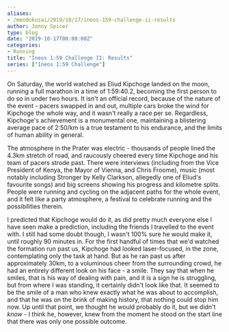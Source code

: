 ```yaml
---
aliases:
- /mendokusai/2019/10/17/ineos-159-challenge-ii-results
author: Jonny Spicer
type: blog
date: "2019-10-17T00:00:00Z"
categories:
- Running
title: "Ineos 1:59 Challenge II: Results"
series: ["Ineos 1:59 Challenge"]
---
```

On Saturday, the world watched as Eliud Kipchoge landed on the moon, running a full marathon in a time of 1:59:40.2, becoming the
first person to do so in under two hours. It isn't an official record, because of the nature of the event - pacers swapped in and
out, multiple cars broke the wind for Kipchoge the whole way, and it wasn't really a race per se. Regardless, Kipchoge's achievement
is a monumental one, maintaining a blistering average pace of 2:50/km is a true testament to his endurance, and the limits of human
ability in general.

The atmosphere in the Prater was electric - thousands of people lined the 4.3km stretch of road, and raucously cheered every time
Kipchoge and his team of pacers strode past. There were interviews (including from the Vice President of Kenya, the Mayor of Vienna,
and Chris Froome), music (most notably including Stronger by Kelly Clarkson, allegedly one of Eliud's favourite songs) and big
screens showing his progress and kilometre splits. People were running and cycling on the adjacent paths for the whole event, and
it felt like a party atmosphere, a festival to celebrate running and the possibilities therein.

I predicted that Kipchoge would do it, as did pretty much everyone else I have seen make a prediction, including the friends I
travelled to the event with. I still had some doubt though, I wasn't 100% sure he would make it, until roughly 90 minutes in.
For the first handful of times that we'd watched the formation run past us, Kipchoge had looked laser-focused, in the zone,
contemplating only the task at hand. But as he ran past us after approximately 30km, to a voluminous cheer from the surrounding
crowd, he had an entirely different look on his face - a smile. They say that when he smiles, that is his way of dealing with
pain, and it is a sign he is struggling, but from where I was standing, it certainly didn't look like that. It seemed to be the
smile of a man who knew exactly what he was about to accomplish, and that he was on the brink of making history, that nothing
could stop him now. Up until that point, we thought he would probably do it, but we didn't *know* - I think he, however, knew
from the moment he stood on the start line that there was only one possible outcome.
